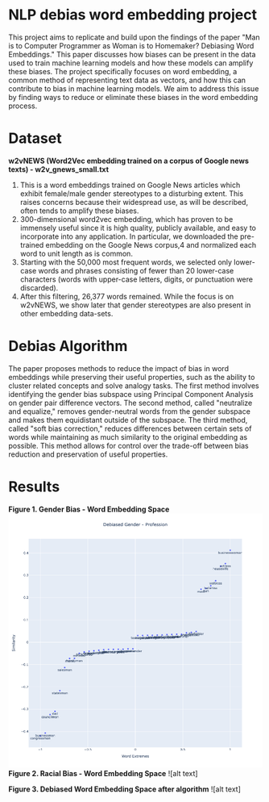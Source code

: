 # NLP debias word embedding project

This project aims to replicate and build upon the findings of the paper "Man is to Computer Programmer as Woman is to Homemaker? Debiasing Word Embeddings." This paper discusses how biases can be present in the data used to train machine learning models and how these models can amplify these biases. The project specifically focuses on word embedding, a common method of representing text data as vectors, and how this can contribute to bias in machine learning models. We aim to address this issue by finding ways to reduce or eliminate these biases in the word embedding process.



# Dataset
**w2vNEWS (Word2Vec embedding trained on a corpus of Google news texts) - w2v_gnews_small.txt**
1. This is a word embeddings trained on Google News articles which exhibit female/male gender stereotypes to a disturbing extent. This raises concerns because their widespread use, as will be described, often tends to amplify these biases. 
2. 300-dimensional word2vec embedding, which has proven to be immensely useful since it is high quality, publicly available, and easy to incorporate into any application. In particular, we downloaded the pre-trained embedding on the Google News corpus,4 and normalized each word to unit length as is common. 
3. Starting with the 50,000 most frequent words, we selected only lower-case words and phrases consisting of fewer than 20 lower-case characters (words with upper-case letters, digits, or punctuation were discarded). 
4. After this filtering, 26,377 words remained. While the focus is on w2vNEWS, we show later that gender stereotypes are also present in other embedding data-sets.

# Debias Algorithm
The paper proposes methods to reduce the impact of bias in word embeddings while preserving their useful properties, such as the ability to cluster related concepts and solve analogy tasks. The first method involves identifying the gender bias subspace using Principal Component Analysis on gender pair difference vectors. The second method, called "neutralize and equalize," removes gender-neutral words from the gender subspace and makes them equidistant outside of the subspace. The third method, called "soft bias correction," reduces differences between certain sets of words while maintaining as much similarity to the original embedding as possible. This method allows for control over the trade-off between bias reduction and preservation of useful properties.

# Results
**Figure 1. Gender Bias - Word Embedding Space**
![alt text](https://github.com/niketnm/LING-L645/blob/main/NLP_project/results/english_gender_debiased/debiasFull.png)
**Figure 2. Racial Bias - Word Embedding Space** 
![alt text]

**Figure 3. Debiased Word Embedding Space after algorithm** 
![alt text]
